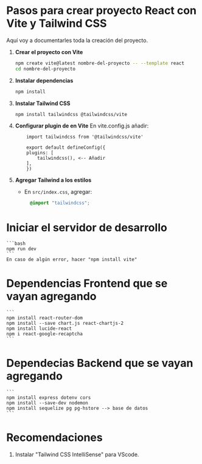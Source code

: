 # Pasos para crear proyecto React con Vite y Tailwind CSS

Aquí voy a documentarles toda la creación del proyecto.

1. **Crear el proyecto con Vite**
    ```bash
    npm create vite@latest nombre-del-proyecto -- --template react
    cd nombre-del-proyecto
    ```

2. **Instalar dependencias**
    ```bash
    npm install 
    ```

3. **Instalar Tailwind CSS**
    ```bash
    npm install tailwindcss @tailwindcss/vite
    ```

4. **Configurar plugin de en Vite**
    En vite.config.js añadir:
    ```
        import tailwindcss from '@tailwindcss/vite'
        
        export default defineConfig({
        plugins: [
            tailwindcss(), <-- Añadir
        ],
        })
    ```

5. **Agregar Tailwind a los estilos**
    - En `src/index.css`, agregar:
      ```css
        @import "tailwindcss";
      ```

# **Iniciar el servidor de desarrollo**
    ```bash
    npm run dev
    ```
    En caso de algún error, hacer "npm install vite"

# **Dependencias Frontend que se vayan agregando**
    ```
    npm install react-router-dom
    npm install --save chart.js react-chartjs-2
    npm install lucide-react
    npm i react-google-recaptcha
    ```

# **Dependecias Backend que se vayan agregando**
    ```
    npm install express dotenv cors
    npm install --save-dev nodemon
    npm install sequelize pg pg-hstore --> base de datos
    ```

# Recomendaciones
1. Instalar "Tailwind CSS IntelliSense" para VScode.
